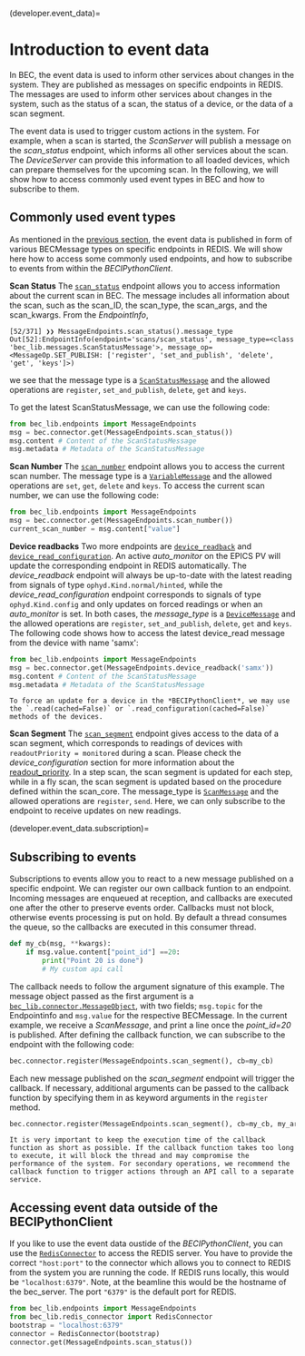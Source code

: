 (developer.event_data)=
# Introduction to event data
In BEC, the event data is used to inform other services about changes in the system. They are published as messages on specific endpoints in REDIS. The messages are used to inform other services about changes in the system, such as the status of a scan, the status of a device, or the data of a scan segment.

The event data is used to trigger custom actions in the system. For example, when a scan is started, the *ScanServer* will publish a message on the *scan_status* endpoint, which informs all other services about the scan. The *DeviceServer* can provide this information to all loaded devices, which can prepare themselves for the upcoming scan.
In the following, we will show how to access commonly used event types in BEC and how to subscribe to them.

## Commonly used event types
As mentioned in the [previous section](developer.bec_messaging), the event data is published in form of various BECMessage types on specific endpoints in REDIS.
We will show here how to access some commonly used endpoints, and how to subscribe to events from within the *BECIPythonClient*.

**Scan Status**
The [`scan_status`](/api_reference/_autosummary/bec_lib.endpoints.MessageEndpoints.rst#bec_lib.endpoints.MessageEndpoints.scan_status) endpoint allows you to access information about the current scan in BEC. The message includes all information about the scan, such as the scan_ID, the scan_type, the scan_args, and the scan_kwargs.
From the *EndpointInfo*,
``` ipython
[52/371] ❯❯ MessageEndpoints.scan_status().message_type
Out[52]:EndpointInfo(endpoint='scans/scan_status', message_type=<class 'bec_lib.messages.ScanStatusMessage'>, message_op=<MessageOp.SET_PUBLISH: ['register', 'set_and_publish', 'delete', 'get', 'keys']>)
```
we see that the message type is a [`ScanStatusMessage`](/api_reference/_autosummary/bec_lib.messages.ScanStatusMessage) and the allowed operations are `register`, `set_and_publish`, `delete`, `get` and `keys`. 

To get the latest ScanStatusMessage, we can use the following code:
```python
from bec_lib.endpoints import MessageEndpoints
msg = bec.connector.get(MessageEndpoints.scan_status())
msg.content # Content of the ScanStatusMessage
msg.metadata # Metadata of the ScanStatusMessage
```

**Scan Number**
The [`scan_number`](/api_reference/_autosummary/bec_lib.endpoints.MessageEndpoints.rst#bec_lib.endpoints.MessageEndpoints.scan_number) endpoint allows you to access the current scan number. The message type is a [`VariableMessage`](/api_reference/_autosummary/bec_lib.messages.VariableMessage) and the allowed operations are `set`, `get`, `delete` and `keys`.
To access the current scan number, we can use the following code:
```python
from bec_lib.endpoints import MessageEndpoints
msg = bec.connector.get(MessageEndpoints.scan_number())
current_scan_number = msg.content["value"]
```

**Device readbacks**
Two more endpoints are [`device_readback`](/api_reference/_autosummary/bec_lib.endpoints.MessageEndpoints.rst#bec_lib.endpoints.MessageEndpoints.device_readback) and [`device_read_configuration`](/api_reference/_autosummary/bec_lib.endpoints.MessageEndpoints.rst#bec_lib.endpoints.MessageEndpoints.device_read_configuration). 
An active *auto_monitor* on the EPICS PV will update the corresponding endpoint in REDIS automatically.
The *device_readback* endpoint will always be up-to-date with the latest reading from signals of type `ophyd.Kind.normal/hinted`, while the *device_read_configuration* endpoint corresponds to signals of type `ophyd.Kind.config` and only updates on forced readings or when an *auto_monitor* is set.
In both cases, the *message_type* is a [`DeviceMessage`](/api_reference/_autosummary/bec_lib.messages.DeviceMessage) and the allowed operations are `register`, `set_and_publish`, `delete`, `get` and `keys`. 
The following code shows how to access the latest device_read message from the device with name 'samx':

```python
from bec_lib.endpoints import MessageEndpoints
msg = bec.connector.get(MessageEndpoints.device_readback('samx'))
msg.content # Content of the ScanStatusMessage
msg.metadata # Metadata of the ScanStatusMessage
```

```{note}
To force an update for a device in the *BECIPythonClient*, we may use the `.read(cached=False)` or `.read_configuration(cached=False)` methods of the devices.
```

**Scan Segment**
The [`scan_segment`](/api_reference/_autosummary/bec_lib.endpoints.MessageEndpoints.rst#bec_lib.endpoints.MessageEndpoints.scan_segment) endpoint gives access to the data of a scan segment, which corresponds to readings of devices with `readoutPriority = monitored` during a scan. Please check the *device_configuration* section for more information about the [readout_priority](developer.ophyd_device_config). 
In a step scan, the scan segment is updated for each step, while in a fly scan, the scan segment is updated based on the procedure defined within the scan_core. The message_type is [`ScanMessage`](/api_reference/_autosummary/bec_lib.messages.ScanMessage) and the allowed operations are `register`, `send`. Here, we can only subscribe to the endpoint to receive updates on new readings.

(developer.event_data.subscription)=
## Subscribing to events

Subscriptions to events allow you to react to a new message published on a specific endpoint. We can register our own callback funtion to an endpoint. Incoming messages are enqueued at reception, and callbacks are executed one after the other to preserve events order. Callbacks must not block, otherwise events processing is put on hold. By default a thread consumes the queue, so the callbacks are executed in this consumer thread. 

``` python
def my_cb(msg, **kwargs):
    if msg.value.content["point_id"] ==20:
        print("Point 20 is done")
        # My custom api call
```
The callback needs to follow the argument signature of this example. The message object passed as the first argument is a [`bec_lib.connector.MessageObject`](/api_reference/_autosummary/bec_lib.connector.MessageObject), with two fields; `msg.topic` for the Endpointinfo and `msg.value` for the respective BECMessage. In the current example, we receive a *ScanMessage*, and print a line once the *point_id=20* is published.
After defining the callback function, we can subscribe to the endpoint with the following code:
```python
bec.connector.register(MessageEndpoints.scan_segment(), cb=my_cb)
```
Each new message published on the *scan_segment* endpoint will trigger the callback. If necessary, additional arguments can be passed to the callback function by specifying them in as keyword arguments in the `register` method. 
```python
bec.connector.register(MessageEndpoints.scan_segment(), cb=my_cb, my_arg1=arg1, my_arg2=arg2)
```

```{note}
It is very important to keep the execution time of the callback function as short as possible. If the callback function takes too long to execute, it will block the thread and may compromise the performance of the system. For secondary operations, we recommend the callback function to trigger actions through an API call to a separate service.
```

## Accessing event data outside of the BECIPythonClient

If you like to use the event data oustide of the *BECIPythonClient*, you can use the [`RedisConnector`](/api_reference/_autosummary/bec_lib.redis_connector.RedisConnector) to access the REDIS server. You have to provide the correct `"host:port"` to the connector which allows you to connect to REDIS from the system you are running the code. If REDIS runs locally, this would be `"localhost:6379"`.
Note, at the beamline this would be the hostname of the bec_server. The port `"6379"` is the default port for REDIS. 
```python
from bec_lib.endpoints import MessageEndpoints
from bec_lib.redis_connector import RedisConnector
bootstrap = "localhost:6379" 
connector = RedisConnector(bootstrap)
connector.get(MessageEndpoints.scan_status())
```
